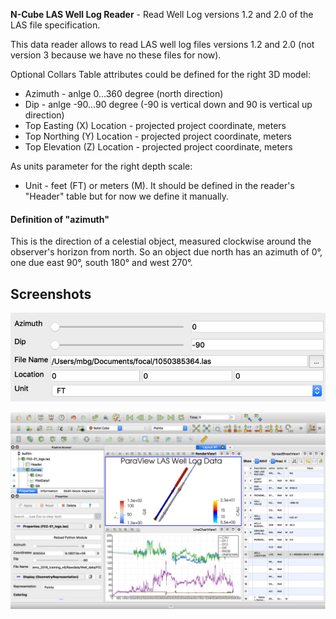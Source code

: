 **N-Cube LAS Well Log Reader** - Read Well Log versions 1.2 and 2.0 of the LAS file specification.

This data reader allows to read LAS well log files versions 1.2 and 2.0 (not version 3 because we have no these files for now). 

Optional Collars Table attributes could be defined for the right 3D model:

  * Azimuth - anlge 0...360 degree (north direction)
  * Dip - anlge -90...90 degree (-90 is vertical down and 90 is vertical up direction)
  * Top Easting (X) Location - projected project coordinate, meters
  * Top Northing (Y) Location - projected project coordinate, meters
  * Top Elevation (Z) Location - projected project coordinate, meters

As units parameter for the right depth scale:

  * Unit - feet (FT) or meters (M). It should be defined in the reader's "Header" table but for now we define it manually.

#### Definition of "azimuth"

This is the direction of a celestial object, measured clockwise around the observer's horizon from north. So an object due north has an azimuth of 0°, one due east 90°, south 180° and west 270°.


## Screenshots

![parameters](parameters.jpg)

![view.jpg](view.jpg)
